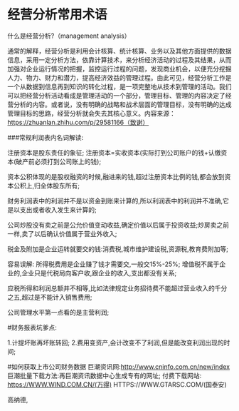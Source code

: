 # 经营分析常用术语

什么是经营分析?（management analysis）

通常的解释，经营分析是利用会计核算、统计核算、业务以及其他方面提供的数据信息，采用一定分析方法，依靠计算技术，来分析经济活动的过程及其结果，从而加强对企业运行情况的把握，监控运行过程的问题，发现商业机会，以便充分挖掘人力、物力、财力和潜力，提高经济效益的管理过程。由此可见，经营分析工作是一个从数据到信息再到知识的转化过程，是一项完整地从技术到管理的活动。我们可以把经营分析活动看成是管理活动的一个部分，管理目标、管理的内容决定了经营分析的内容。或者说，没有明确的战略和战术层面的管理目标，没有明确的达成管理目标的思路，经营分析就会失去其核心意义。内容来源：https://zhuanlan.zhihu.com/p/29581166（致谢）


###常规利润表内名词解读:

注册资本是股东责任的象征;
注册资本=实收资本(实际打到公司账户的钱+认缴资本(破产前必须打到公司账上的钱);

资本公积体现的是股权融资的时候,融进来的钱,超过注册资本比例的钱,都会放到资本公积上,归全体股东所有;

财务利润表中的利润并不是以资金到账来计算的,所以利润表中的利润并不准确,它是以支出或者收入发生来计算的;

公司炒股没有卖之前是公允价值变动收益,确定价值以后属于投资收益;炒房卖之前一样,卖了以后确认价值属于营业外收入;

税金及附加是企业运转就要交的钱:消费税,城市维护建设税,资源税,教育费附加等;

容易误解:
所得税费用是企业赚了钱才需要交,一般交15%-25%;
增值税不属于企业的,企业只是代税局向客户收,跟企业的收入,支出都没有关系;

应税所得和利润总额并不相等,比如法律规定业务招待费不能超过营业收入的千分之五,超过是不能计入销售费用;

公司管理水平第一点看的是主营利润;

#财务报表坑爹点:

1.计提坏账再坏账转回;
2.费用变资产,会计改变不了利润,但是能改变利润出现的时间;

#如何获取上市公司财务数据
巨潮资讯网:http://www.cninfo.com.cn/new/index
巨潮批量下载方法:再巨潮资讯数据中心生成专有的网址;
付费下载网站:
https://WWW.WIND.COM.CN/(万得)
HTTPS://WWW.GTARSC.COM/(国泰安)

高纳德,
